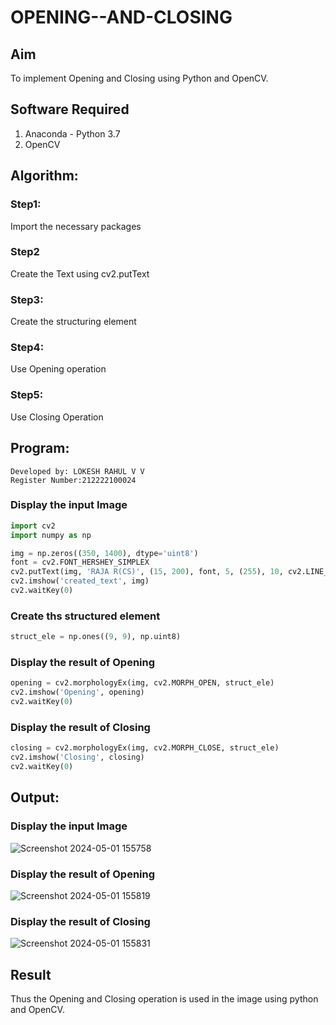 # OPENING--AND-CLOSING
## Aim
To implement Opening and Closing using Python and OpenCV.

## Software Required
1. Anaconda - Python 3.7
2. OpenCV
## Algorithm:
### Step1:
Import the necessary packages

### Step2
Create the Text using cv2.putText

### Step3:
Create the structuring element

### Step4:
Use Opening operation

### Step5:
Use Closing Operation

## Program:
```
Developed by: LOKESH RAHUL V V
Register Number:212222100024
```
### Display the input Image
```python
import cv2
import numpy as np

img = np.zeros((350, 1400), dtype='uint8')
font = cv2.FONT_HERSHEY_SIMPLEX
cv2.putText(img, 'RAJA R(CS)', (15, 200), font, 5, (255), 10, cv2.LINE_AA)
cv2.imshow('created_text', img)
cv2.waitKey(0)
```
### Create ths structured element
```python
struct_ele = np.ones((9, 9), np.uint8)
```
### Display the result of Opening
```python
opening = cv2.morphologyEx(img, cv2.MORPH_OPEN, struct_ele)
cv2.imshow('Opening', opening)
cv2.waitKey(0)
```
### Display the result of Closing
```python
closing = cv2.morphologyEx(img, cv2.MORPH_CLOSE, struct_ele)
cv2.imshow('Closing', closing)
cv2.waitKey(0)
```
## Output:

### Display the input Image
![Screenshot 2024-05-01 155758](https://github.com/lokeshrahulv/OPENING--AND-CLOSING/assets/118423842/75140c6f-e790-49f8-957b-d63559f58e27)

### Display the result of Opening
![Screenshot 2024-05-01 155819](https://github.com/lokeshrahulv/OPENING--AND-CLOSING/assets/118423842/2ad4cd12-a8fa-451b-ab8c-d71e53318ec7)

### Display the result of Closing
![Screenshot 2024-05-01 155831](https://github.com/lokeshrahulv/OPENING--AND-CLOSING/assets/118423842/85a89446-ea1b-4190-8462-3f189b82f91e)

## Result
Thus the Opening and Closing operation is used in the image using python and OpenCV.
